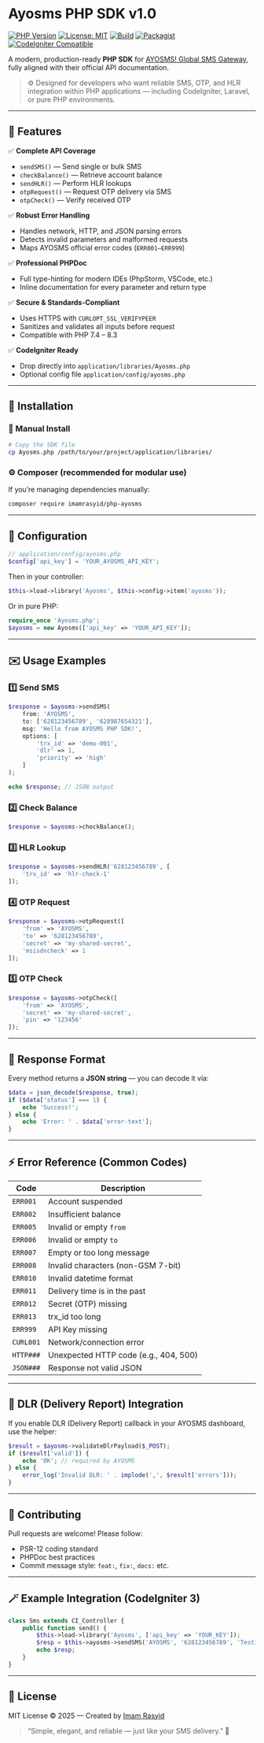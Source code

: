 # Ayosms PHP SDK v1.0

[![PHP Version](https://img.shields.io/badge/PHP-%3E%3D7.4-blue.svg)](https://www.php.net/)
[![License: MIT](https://img.shields.io/badge/License-MIT-green.svg)](./LICENSE)
[![Build](https://img.shields.io/badge/build-passing-success.svg)](#)
[![Packagist](https://img.shields.io/badge/Packagist-imamrasyid%2Fphp--ayosms-orange.svg)](#)
[![CodeIgniter Compatible](https://img.shields.io/badge/CodeIgniter-3%2F4-red.svg)](#)

A modern, production-ready **PHP SDK** for [AYOSMS! Global SMS Gateway](https://ayosms.com/api/), fully aligned with their official API documentation.

> ⚙️ Designed for developers who want reliable SMS, OTP, and HLR integration within PHP applications — including CodeIgniter, Laravel, or pure PHP environments.

---

## 🚀 Features

✅ **Complete API Coverage**

- `sendSMS()` — Send single or bulk SMS
- `checkBalance()` — Retrieve account balance
- `sendHLR()` — Perform HLR lookups
- `otpRequest()` — Request OTP delivery via SMS
- `otpCheck()` — Verify received OTP

✅ **Robust Error Handling**

- Handles network, HTTP, and JSON parsing errors
- Detects invalid parameters and malformed requests
- Maps AYOSMS official error codes (`ERR001–ERR999`)

✅ **Professional PHPDoc**

- Full type-hinting for modern IDEs (PhpStorm, VSCode, etc.)
- Inline documentation for every parameter and return type

✅ **Secure & Standards-Compliant**

- Uses HTTPS with `CURLOPT_SSL_VERIFYPEER`
- Sanitizes and validates all inputs before request
- Compatible with PHP 7.4 – 8.3

✅ **CodeIgniter Ready**

- Drop directly into `application/libraries/Ayosms.php`
- Optional config file `application/config/ayosms.php`

---

## 🧠 Installation

### 🧩 Manual Install

```bash
# Copy the SDK file
cp Ayosms.php /path/to/your/project/application/libraries/
```

### ⚙️ Composer (recommended for modular use)

If you’re managing dependencies manually:

```bash
composer require imamrasyid/php-ayosms
```

---

## 🧰 Configuration

```php
// application/config/ayosms.php
$config['api_key'] = 'YOUR_AYOSMS_API_KEY';
```

Then in your controller:

```php
$this->load->library('Ayosms', $this->config->item('ayosms'));
```

Or in pure PHP:

```php
require_once 'Ayosms.php';
$ayosms = new Ayosms(['api_key' => 'YOUR_API_KEY']);
```

---

## ✉️ Usage Examples

### 1️⃣ Send SMS

```php
$response = $ayosms->sendSMS(
    from: 'AYOSMS',
    to: ['628123456789', '628987654321'],
    msg: 'Hello from AYOSMS PHP SDK!',
    options: [
        'trx_id' => 'demo-001',
        'dlr' => 1,
        'priority' => 'high'
    ]
);

echo $response; // JSON output
```

### 2️⃣ Check Balance

```php
$response = $ayosms->checkBalance();
```

### 3️⃣ HLR Lookup

```php
$response = $ayosms->sendHLR('628123456789', [
    'trx_id' => 'hlr-check-1'
]);
```

### 4️⃣ OTP Request

```php
$response = $ayosms->otpRequest([
    'from' => 'AYOSMS',
    'to' => '628123456789',
    'secret' => 'my-shared-secret',
    'msisdncheck' => 1
]);
```

### 5️⃣ OTP Check

```php
$response = $ayosms->otpCheck([
    'from' => 'AYOSMS',
    'secret' => 'my-shared-secret',
    'pin' => '123456'
]);
```

---

## 🧾 Response Format

Every method returns a **JSON string** — you can decode it via:

```php
$data = json_decode($response, true);
if ($data['status'] === 1) {
    echo 'Success!';
} else {
    echo 'Error: ' . $data['error-text'];
}
```

---

## ⚡ Error Reference (Common Codes)

| Code      | Description                           |
| --------- | ------------------------------------- |
| `ERR001`  | Account suspended                     |
| `ERR002`  | Insufficient balance                  |
| `ERR005`  | Invalid or empty `from`               |
| `ERR006`  | Invalid or empty `to`                 |
| `ERR007`  | Empty or too long message             |
| `ERR008`  | Invalid characters (non-GSM 7-bit)    |
| `ERR010`  | Invalid datetime format               |
| `ERR011`  | Delivery time is in the past          |
| `ERR012`  | Secret (OTP) missing                  |
| `ERR013`  | trx_id too long                       |
| `ERR999`  | API Key missing                       |
| `CURL001` | Network/connection error              |
| `HTTP###` | Unexpected HTTP code (e.g., 404, 500) |
| `JSON###` | Response not valid JSON               |

---

## 🧪 DLR (Delivery Report) Integration

If you enable DLR (Delivery Report) callback in your AYOSMS dashboard, use the helper:

```php
$result = $ayosms->validateDlrPayload($_POST);
if ($result['valid']) {
    echo 'OK'; // required by AYOSMS
} else {
    error_log('Invalid DLR: ' . implode(',', $result['errors']));
}
```

---

## 🧩 Contributing

Pull requests are welcome! Please follow:

- PSR-12 coding standard
- PHPDoc best practices
- Commit message style: `feat:`, `fix:`, `docs:` etc.

---

## 🪄 Example Integration (CodeIgniter 3)

```php
class Sms extends CI_Controller {
    public function send() {
        $this->load->library('Ayosms', ['api_key' => 'YOUR_KEY']);
        $resp = $this->ayosms->sendSMS('AYOSMS', '628123456789', 'Testing AYOSMS SDK');
        echo $resp;
    }
}
```

---

## 🧭 License

MIT License © 2025 — Created by [Imam Rasyid](https://github.com/imamrasyid)

> “Simple, elegant, and reliable — just like your SMS delivery.” 📡
